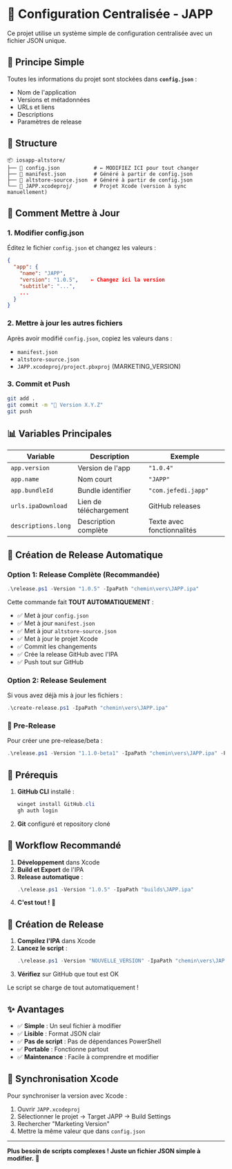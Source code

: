 # 📝 Configuration Centralisée - JAPP

Ce projet utilise un système simple de configuration centralisée avec un fichier JSON unique.

## 🎯 Principe Simple

Toutes les informations du projet sont stockées dans **`config.json`** :
- Nom de l'application
- Versions et métadonnées  
- URLs et liens
- Descriptions
- Paramètres de release

## 📁 Structure

```
📦 iosapp-altstore/
├── 🔧 config.json           # ← MODIFIEZ ICI pour tout changer
├── 📄 manifest.json         # Généré à partir de config.json
├── 📄 altstore-source.json  # Généré à partir de config.json  
└── 📱 JAPP.xcodeproj/       # Projet Xcode (version à sync manuellement)
```

## 🔄 Comment Mettre à Jour

### 1. Modifier config.json

Éditez le fichier `config.json` et changez les valeurs :

```json
{
  "app": {
    "name": "JAPP",
    "version": "1.0.5",    ← Changez ici la version
    "subtitle": "...",
    ...
  }
}
```

### 2. Mettre à jour les autres fichiers

Après avoir modifié `config.json`, copiez les valeurs dans :

- `manifest.json` 
- `altstore-source.json`
- `JAPP.xcodeproj/project.pbxproj` (MARKETING_VERSION)

### 3. Commit et Push

```bash
git add .
git commit -m "🔖 Version X.Y.Z"  
git push
```

## 📊 Variables Principales

| Variable | Description | Exemple |
|----------|-------------|---------|
| `app.version` | Version de l'app | `"1.0.4"` |
| `app.name` | Nom court | `"JAPP"` |
| `app.bundleId` | Bundle identifier | `"com.jefedi.japp"` |
| `urls.ipaDownload` | Lien de téléchargement | GitHub releases |
| `descriptions.long` | Description complète | Texte avec fonctionnalités |

## 🚀 Création de Release Automatique

### Option 1: Release Complète (Recommandée)

```powershell
.\release.ps1 -Version "1.0.5" -IpaPath "chemin\vers\JAPP.ipa"
```

Cette commande fait **TOUT AUTOMATIQUEMENT** :
- ✅ Met à jour `config.json`
- ✅ Met à jour `manifest.json` 
- ✅ Met à jour `altstore-source.json`
- ✅ Met à jour le projet Xcode
- ✅ Commit les changements
- ✅ Crée la release GitHub avec l'IPA
- ✅ Push tout sur GitHub

### Option 2: Release Seulement

Si vous avez déjà mis à jour les fichiers :

```powershell
.\create-release.ps1 -IpaPath "chemin\vers\JAPP.ipa"
```

### 🧪 Pre-Release

Pour créer une pre-release/beta :

```powershell
.\release.ps1 -Version "1.1.0-beta1" -IpaPath "chemin\vers\JAPP.ipa" -PreRelease
```

## 🔧 Prérequis

1. **GitHub CLI** installé :
   ```powershell
   winget install GitHub.cli
   gh auth login
   ```

2. **Git** configuré et repository cloné

## 🔄 Workflow Recommandé

1. **Développement** dans Xcode
2. **Build et Export** de l'IPA  
3. **Release automatique** :
   ```powershell
   .\release.ps1 -Version "1.0.5" -IpaPath "builds\JAPP.ipa"
   ```
4. **C'est tout !** 🎉

## 🚀 Création de Release

1. **Compilez l'IPA** dans Xcode
2. **Lancez le script** :
   ```powershell
   .\release.ps1 -Version "NOUVELLE_VERSION" -IpaPath "chemin\vers\JAPP.ipa"
   ```
3. **Vérifiez** sur GitHub que tout est OK

Le script se charge de tout automatiquement !

## ✨ Avantages

- ✅ **Simple** : Un seul fichier à modifier
- ✅ **Lisible** : Format JSON clair  
- ✅ **Pas de script** : Pas de dépendances PowerShell
- ✅ **Portable** : Fonctionne partout
- ✅ **Maintenance** : Facile à comprendre et modifier

## 🔧 Synchronisation Xcode

Pour synchroniser la version avec Xcode :

1. Ouvrir `JAPP.xcodeproj`
2. Sélectionner le projet → Target JAPP → Build Settings
3. Rechercher "Marketing Version" 
4. Mettre la même valeur que dans `config.json`

---

**Plus besoin de scripts complexes ! Juste un fichier JSON simple à modifier.** 🎉